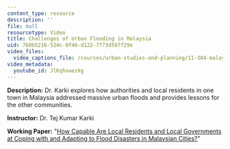 ```yaml
---
content_type: resource
description: ''
file: null
resourcetype: Video
title: Challenges of Urban Flooding in Malaysia
uid: 7b8b5216-524c-9f46-d122-7f73d597f29e
video_files:
  video_captions_file: /courses/urban-studies-and-planning/11-384-malaysia-sustainable-cities-practicum-spring-2018/related-resources/2016-teaching-videos/challenges-of-urban-flooding-in-malaysia/JlKqhxwezkg.vtt
video_metadata:
  youtube_id: JlKqhxwezkg
---
```


**Description:** Dr. Karki explores how authorities and local residents in one town in Malaysia addressed massive urban floods and provides lessons for the other communities.

**Instructor:** Dr. Tej Kumar Karki

**Working Paper:** "[How Capable Are Local Residents and Local Governments at Coping with and Adapting to Flood Disasters in Malaysian Cities?](http://malaysiacities.mit.edu/paperKarki)"